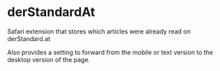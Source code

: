 # derStandardAt
Safari extension that stores which articles were already read on derStandard.at

Also provides a setting to forward from the mobile or text version to the desktop version of the page.
